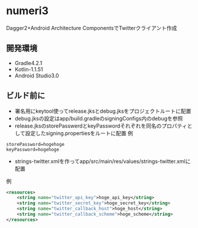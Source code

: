 # numeri3
Dagger2+Android Architecture ComponentsでTwitterクライアント作成

## 開発環境
* Gradle4.2.1
* Kotlin-1.1.51
* Android Studio3.0

## ビルド前に
* 署名用にkeytool使ってrelease.jksとdebug.jksをプロジェクトルートに配置
* debug.jksの設定はapp/build.gradleのsigningConfigs内のdebugを参照
* release.jksのstorePasswerdとkeyPasswordそれぞれを同名のプロパティとして設定したsigning.propertiesをルートに配置
例
```properties
storePassword=hogehoge
keyPassword=hogehoge
```


* strings-twitter.xmlを作ってapp/src/main/res/values/strings-twitter.xmlに配置

例

```xml
<resources>		
    <string name="twitter_api_key">hoge_api_key</string>
    <string name="twitter_secret_key">hoge_secret_key</string>
    <string name="twitter_callback_host">hoge_host</string>
    <string name="twitter_callback_scheme">hoge_scheme</string>
</resources>
```
